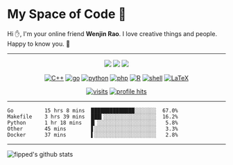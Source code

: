 # My Space of Code :herb:

Hi :hand:, I'm your online friend **Wenjin Rao**. I love creative things and people. Happy to know you. :ice_cream: 

---

<p align="center">
<img src="https://img.shields.io/badge/OS-macOS-informational?style=flat&logo=apple&logoColor=white">
  <img src="https://img.shields.io/badge/OS-Linux-informational?style=flat&logo=linux&logoColor=white">
  <img src="https://img.shields.io/badge/Editor-VSCode-blue?style=flat&logo=visual-studio-code&logoColor=white">
</p>
<p align="center">
    <a href="https://github.com/fipped?tab=repositories&language=c%2B%2B" target="_blank"><img alt="C++" src="https://img.shields.io/badge/-C%2B%2B-00599C?style=flat&logo=C%2B%2B&logoColor=white"></a>
    <a href="https://github.com/fipped?tab=repositories&language=go" target="_blank"><img alt="go" src="https://img.shields.io/badge/-go-0076C2?style=flat&logo=Go&logoColor=white"></a>
    <a href="https://github.com/fipped?tab=repositories&language=python" target="_blank"><img alt="python" src="https://img.shields.io/badge/-python-A7A32B?style=flat&logo=Python&logoColor=white"></a>
    <a href="https://github.com/fipped?tab=repositories&language=php" target="_blank"><img alt="php" src="https://img.shields.io/badge/-php-127638?style=flat&logo=PHP&logoColor=white"></a>
    <a href="https://github.com/fipped?tab=repositories&language=r" target="_blank"><img alt="R" src="https://img.shields.io/badge/-R-12A3D3?style=flat&logo=R&logoColor=white"></a>
    <a href="https://github.com/fipped?tab=repositories&language=shell" target="_blank"><img alt="shell" src="https://img.shields.io/badge/-shell-5391FE?style=flat&logo=PowerShell&logoColor=white"></a>
    <a href="https://github.com/fipped?tab=repositories&language=TeX" target="_blank"><img alt="LaTeX" src="https://img.shields.io/badge/-LaTeX-008080?style=flat&logo=LaTeX&logoColor=white"></a>
</p>

<p align="center">
    <a href="https://github.com/fipped" target="_blank"><img  alt="visits" src="https://badges.pufler.dev/visits/fipped/fipped?logo=GitHub&label=visits&color=success&logoColor=white"/></a>
    <a href="https://github.com/fipped" target="_blank"><img alt="profile hits" src="https://img.shields.io/jsdelivr/gh/hw/fipped/fipped?label=hits&style=flat"></a>
</p>

---


<!-- code_time starts -->

```text
Go          15 hrs 8 mins  ██████████████░░░░░░░  67.0%
Makefile    3 hrs 39 mins  ███▍░░░░░░░░░░░░░░░░░  16.2%
Python      1 hr 18 mins   █▏░░░░░░░░░░░░░░░░░░░   5.8%
Other       45 mins        ▋░░░░░░░░░░░░░░░░░░░░   3.3%
Docker      37 mins        ▌░░░░░░░░░░░░░░░░░░░░   2.8%
```

<!-- code_time ends -->

--- 

![fipped's github stats](https://github-readme-stats.vercel.app/api?username=fipped&show_icons=true&icon_color=805AD5&text_color=718096&bg_color=ffffff&hide_title=true&hide_border=true)
